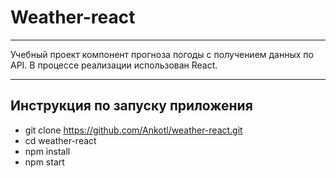# Weather-react


***
Учебный проект компонент прогноза погоды с получением данных по API. В процессе реализации использован React.

***

## Инструкция по запуску приложения

- git clone https://github.com/Ankotl/weather-react.git
- cd weather-react
- npm install
- npm start


